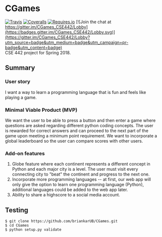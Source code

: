 # CGames
[![Travis](https://img.shields.io/travis/briankarUB/CGames.svg)](https://travis-ci.org/briankarUB/CGames)
[![Coveralls](https://img.shields.io/coveralls/github/briankarUB/CGames.svg)](https://coveralls.io/github/briankarUB/CGames)
[![Requires.io](https://img.shields.io/requires/github/briankarUB/CGames.svg)](https://requires.io/github/briankarUB/CGames/requirements/)
[![Join the chat at https://gitter.im/CGames_CSE442/Lobby](https://badges.gitter.im/CGames_CSE442/Lobby.svg)](https://gitter.im/CGames_CSE442/Lobby?utm_source=badge&utm_medium=badge&utm_campaign=pr-badge&utm_content=badge)  
CSE 442 project for Spring 2018.

## Summary

### User story
I want a way to learn a programming language that is fun and feels like
playing a game.

### Minimal Viable Product (MVP)
We want the user to be able to press a button and then enter a game where
questions are asked regarding different python coding concepts. The user is
rewarded for correct answers and can proceed to the next part of the game upon
meeting a minimum point requirement. We want to incorporate a global
leaderboard so the user can compare scores with other users.

### Add-on features
1. Globe feature where each continent represents a different concept in Python
and each major city is a level. The user must visit every connecting city to
"beat" the continent and progress to the next one.
2. Incorporate more programming languages -- at first, our web app will only
give the option to learn one programming language (Python), additional
languages could be added to the web app later.
3. Ability to share a highscore to a social media account.

## Testing
```
$ git clone https://github.com/briankarUB/CGames.git
$ cd CGames
$ python setup.py validate
```
